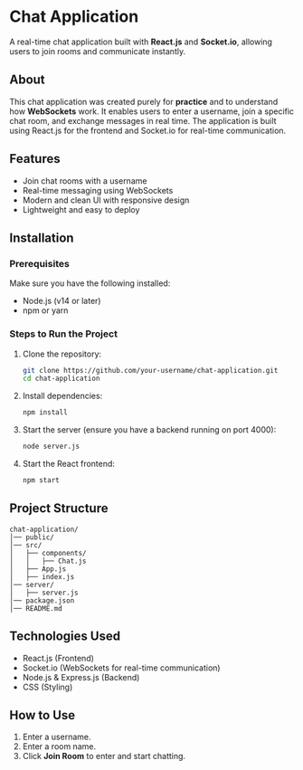 # Chat Application

A real-time chat application built with **React.js** and **Socket.io**, allowing users to join rooms and communicate instantly.

## About

This chat application was created purely for **practice** and to understand how **WebSockets** work. It enables users to enter a username, join a specific chat room, and exchange messages in real time. The application is built using React.js for the frontend and Socket.io for real-time communication.

## Features
- Join chat rooms with a username
- Real-time messaging using WebSockets
- Modern and clean UI with responsive design
- Lightweight and easy to deploy

## Installation

### Prerequisites
Make sure you have the following installed:
- Node.js (v14 or later)
- npm or yarn

### Steps to Run the Project
1. Clone the repository:
   ```sh
   git clone https://github.com/your-username/chat-application.git
   cd chat-application
   ```
2. Install dependencies:
   ```sh
   npm install
   ```
3. Start the server (ensure you have a backend running on port 4000):
   ```sh
   node server.js
   ```
4. Start the React frontend:
   ```sh
   npm start
   ```

## Project Structure
```
chat-application/
│── public/
│── src/
│   ├── components/
│   │   ├── Chat.js
│   ├── App.js
│   ├── index.js
│── server/
│   ├── server.js
│── package.json
│── README.md
```

## Technologies Used
- React.js (Frontend)
- Socket.io (WebSockets for real-time communication)
- Node.js & Express.js (Backend)
- CSS (Styling)

## How to Use
1. Enter a username.
2. Enter a room name.
3. Click **Join Room** to enter and start chatting.



